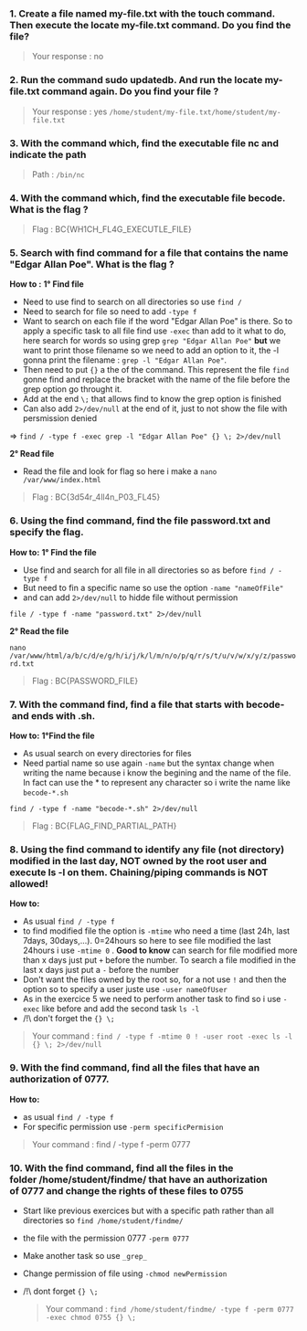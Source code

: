### 1. Create a file named my-file.txt with the touch command. Then execute the locate my-file.txt command. Do you find the file?
    
 > Your response : no
    
### 2. Run the command sudo updatedb. And run the locate my-file.txt command again. Do you find your file ?
    
 > Your response : yes `/home/student/my-file.txt/home/student/my-file.txt`
    
### 3. With the command which, find the executable file nc and indicate the path
    
> Path : `/bin/nc`
    
### 4. With the command which, find the executable file becode. What is the flag ?
    
> Flag : BC{WH1CH_FL4G_EXECUTLE_FILE}
    
### 5. Search with find command for a file that contains the name "Edgar Allan Poe". What is the flag ?

**How to :** 
**1° Find file**
- Need to use find to search on all directories so use `find /`
- Need to search for file so need to add `-type f`
- Want to search on each file if the word "Edgar Allan Poe" is there. So to apply a specific task to all file find use `-exec` than add to it what to do, here search for words so using grep `grep "Edgar Allan Poe"`  **but** we want to print those filename so we need to add an option to it, the -l gonna print the filename : `grep -l "Edgar Allan Poe"`.
- Then need to put `{}` a the of the command. This represent the file `find` gonne find and replace the bracket with the name of the file before the grep option go throught it.
- Add at the end `\;` that allows find to know the grep option is finished
- Can also add `2>/dev/null` at the end of it, just to not show the file with persmission denied

=> `find / -type f -exec grep -l "Edgar Allan Poe" {} \; 2>/dev/null`

 **2° Read file**
- Read the file and look for flag so here i make a `nano /var/www/index.html `

> Flag : BC{3d54r_4ll4n_P03_FL45}

### 6. Using the find command, find the file password.txt and specify the flag.
    
**How to:**
**1° Find the file**
- Use find and search for all file in all directories so as before `find / -type f`
- But need to fin a specific name so use the option `-name "nameOfFile"`
- and can add `2>/dev/null` to hidde file without permission 

 `file / -type f -name "password.txt" 2>/dev/null`

**2° Read the file**

`nano /var/www/html/a/b/c/d/e/g/h/i/j/k/l/m/n/o/p/q/r/s/t/u/v/w/x/y/z/password.txt`


> Flag : BC{PASSWORD_FILE}

### 7. With the command find, find a file that starts with becode- and ends with .sh.

**How to:**
**1°Find the file**
- As usual search on every directories for files
- Need partial name so use again `-name` but the syntax change when writing the name because i know the begining and the name of the file. In fact can use the * to represent any character so i write the name like `becode-*.sh`

 `find / -type f -name "becode-*.sh" 2>/dev/null`

> Flag : BC{FLAG_FIND_PARTIAL_PATH}


### 8. Using the find command to identify any file (not directory) modified in the last day, NOT owned by the root user and execute ls -l on them. Chaining/piping commands is NOT allowed!

**How to:**
- As usual `find / -type f`
- to find modified file the option is `-mtime` who need a time (last 24h, last 7days, 30days,...). 0=24hours  so here to see file modified the last 24hours i use `-mtime 0` . **Good to know** can search for file modified more than x days just put `+` before the number. To search a file modified in the last x days just put a `-` before the number
- Don't want the files owned by the root so, for a not use `!` and then the option so to specify a user juste use `-user nameOfUser`
- As in the exercice 5 we need to perform another task to find so i use `-exec` like before and add the second task `ls -l`
- /!\ don't forget the `{} \;`

> Your command : `find / -type f -mtime 0 ! -user root -exec ls -l {} \; 2>/dev/null`
    
### 9. With the find command, find all the files that have an authorization of 0777.

**How to:**
- as usual `find / -type f`
- For specific permission use `-perm specificPermision`

> Your command : find / -type f -perm 0777

### 10. With the find command, find all the files in the folder /home/student/findme/ that have an authorization of 0777 and change the rights of these files to 0755
- Start like previous exercices but with a specific path rather than all directories so `find /home/student/findme/`
- the file with the permission 0777 `-perm 0777`
- Make another task so use `_grep_`
- Change permission of file using `-chmod newPermission` 
- /!\ dont forget `{} \;`

    > Your command :  `find /home/student/findme/ -type f -perm 0777 -exec chmod 0755 {} \;`
